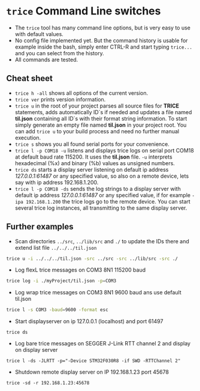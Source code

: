 
# `trice` Command Line switches

- The `trice` tool has many command line options, but is very easy to use with default values.
- No config file implemented yet. But the command history is usable for example inside the bash, simply enter CTRL-R and start typing `trice...` and you can select from the history.
- All commands are tested.

## Cheat sheet

- `trice h -all` shows all options of the current version.
- `trice ver` prints version information.
- `trice u` in the root of your project parses all source files for **TRICE** statements, adds automatically ID´s if needed and updates a file named **til.json** containing all ID´s with their format string information. To start simply generate an empty file named **til.json** in your project root. You can add `trice u` to your build process and need no further manual execution.
- `trice s` shows you all found serial ports for your convenience.
- `trice l -p COM18 -u` listens and displays trice logs on serial port COM18 at default baud rate 115200. It uses the **til.json** file. `-u` interprets hexadecimal (%x) and binary (%b) values as unsigned numbers. 
- `trice ds` starts a display server listening on default ip address *127.0.0.1:61487* or any specified value, so also on a remote device, lets say with ip address 192.168.1.200.
- `trice l -p COM18 -ds` sends the log strings to a display server with default ip address *127.0.0.1:61487* or any specified value, if for example `-ipa 192.168.1.200` the trice logs go to the remote device. You can start several trice log instances, all transmitting to the same display server.

## Further examples

- Scan directories `../src`, `../lib/src` and `./` to update the IDs there and extend list file `../../../til.json`

```bash
trice u -i ../../../til.json -src ../src -src ../lib/src -src ./
```

- Log flexL trice messages on COM3 8N1 115200 baud

```bash
trice log -i ./myProject/til.json -p=COM3
```

- Log wrap trice messages on COM3 8N1 9600 baud ans use default til.json

```bash
trice l -s COM3 -baud=9600 -format esc
```

- Start displayserver on ip 127.0.0.1 (localhost) and port 61497

```b
trice ds
```

- Log bare trice messages on SEGGER J-Link RTT channel 2 and display on display server

```b
trice l -ds -JLRTT -p="-Device STM32F030R8 -if SWD -RTTChannel 2"
```

- Shutdown remote display server on IP 192.168.1.23 port 45678

```b
trice -sd -r 192.168.1.23:45678
```
